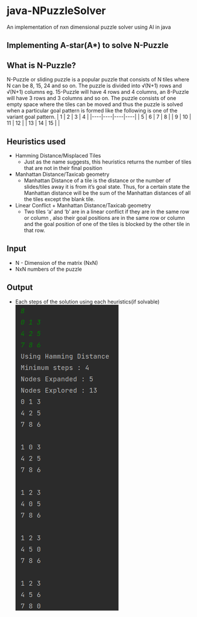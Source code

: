 # java-NPuzzleSolver
An implementation of nxn dimensional puzzle solver using AI in java

## Implementing A-star(A*) to solve N-Puzzle
## What is N-Puzzle?
N-Puzzle or sliding puzzle is a popular puzzle that consists of N tiles where N can be 8, 15, 24 and so on. 
The puzzle is divided into √(N+1) rows and √(N+1) columns eg. 15-Puzzle will have 4 rows and 4 columns, an 8-Puzzle will have 3 rows and 3 columns and so on. 
The puzzle consists of one empty space where the tiles can be moved and thus the puzzle is solved when a particular goal pattern is formed like the following 
is one of the variant goal pattern.
| 1  | 2  | 3  | 4  |
|----|----|----|----|
| 5  | 6  | 7  | 8  |
| 9  | 10 | 11 | 12 |
| 13 | 14 | 15 |    |

## Heuristics used
* Hamming Distance/Misplaced Tiles
  * Just as the name suggests, this heuristics returns the number of tiles that are not in their final position
* Manhattan Distance/Taxicab geometry
  * Manhattan Distance of a tile is the distance or the number of slides/tiles away it is from it’s goal state.
    Thus, for a certain state the Manhattan distance will be the sum of the Manhattan distances of all the tiles except the blank tile.
* Linear Conflict + Manhattan Distance/Taxicab geometry
  * Two tiles ‘a’ and ‘b’ are in a linear conflict if they are in the same row or column ,
    also their goal positions are in the same row or column and the goal position of one of the tiles is blocked by the other tile in that row.
## Input
* N - Dimension of the matrix (NxN)
* NxN numbers of the puzzle
## Output
* Each steps of the solution using each heuristics(if solvable)<br />
![output](images/output.png)


